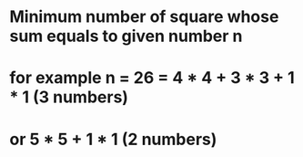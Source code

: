 # Minimum number of square whose sum equals to given number n
# for example n = 26 = 4 * 4 + 3 * 3 + 1 * 1 (3 numbers)
#            or 5 * 5 + 1 * 1  (2 numbers)
